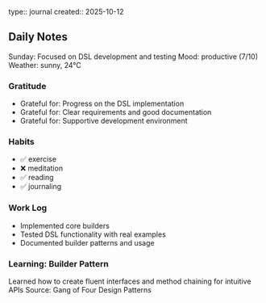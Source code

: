 type:: journal
created:: 2025-10-12

## Daily Notes
Sunday: Focused on DSL development and testing
Mood: productive (7/10)
Weather: sunny, 24°C
### Gratitude
- Grateful for: Progress on the DSL implementation
- Grateful for: Clear requirements and good documentation
- Grateful for: Supportive development environment
### Habits
- ✅ exercise
- ❌ meditation
- ✅ reading
- ✅ journaling
### Work Log
- Implemented core builders
- Tested DSL functionality with real examples
- Documented builder patterns and usage
### Learning: Builder Pattern
Learned how to create fluent interfaces and method chaining for intuitive APIs
Source: Gang of Four Design Patterns